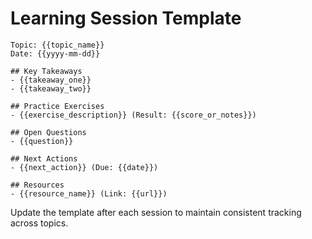 # Learning Session Template

```
Topic: {{topic_name}}
Date: {{yyyy-mm-dd}}

## Key Takeaways
- {{takeaway_one}}
- {{takeaway_two}}

## Practice Exercises
- {{exercise_description}} (Result: {{score_or_notes}})

## Open Questions
- {{question}}

## Next Actions
- {{next_action}} (Due: {{date}})

## Resources
- {{resource_name}} (Link: {{url}})
```

Update the template after each session to maintain consistent tracking across topics.


